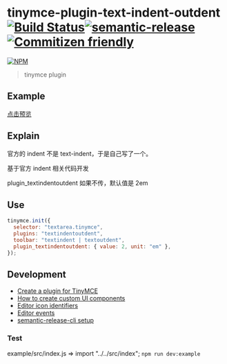 # tinymce-plugin-text-indent-outdent [![Build Status](https://travis-ci.org/panhezeng/tinymce-plugin-text-indent-outdent.svg?branch=master)](https://travis-ci.org/panhezeng/tinymce-plugin-text-indent-outdent)[![semantic-release](https://img.shields.io/badge/%20%20%F0%9F%93%A6%F0%9F%9A%80-semantic--release-e10079.svg)](https://github.com/semantic-release/semantic-release)[![Commitizen friendly](https://img.shields.io/badge/commitizen-friendly-brightgreen.svg)](http://commitizen.github.io/cz-cli/)

[![NPM](https://nodei.co/npm/@panhezeng/tinymce-plugin-text-indent-outdent.png?compact=true)](https://nodei.co/npm/@panhezeng/tinymce-plugin-text-indent-outdent/)

> tinymce plugin

## Example

[点击预览](https://panhezeng.github.io/tinymce-plugin-text-indent-outdent/)

## Explain

官方的 indent 不是 text-indent，于是自己写了一个。

基于官方 indent 相关代码开发

plugin_textindentoutdent 如果不传，默认值是 2em

## Use

```javascript
tinymce.init({
  selector: "textarea.tinymce",
  plugins: "textindentoutdent",
  toolbar: "textindent | textoutdent",
  plugin_textindentoutdent: { value: 2, unit: "em" },
});
```

## Development

- [Create a plugin for TinyMCE](https://www.tiny.cloud/docs/advanced/creating-a-plugin/)
- [How to create custom UI components](https://www.tiny.cloud/docs/ui-components/)
- [Editor icon identifiers](https://www.tiny.cloud/docs/advanced/editor-icon-identifiers/)
- [Editor events](https://www.tiny.cloud/docs/advanced/events/)
- [semantic-release-cli setup](https://semantic-release.gitbook.io/semantic-release/usage/getting-started)

### Test

example/src/index.js => import "../../src/index";
`npm run dev:example`
